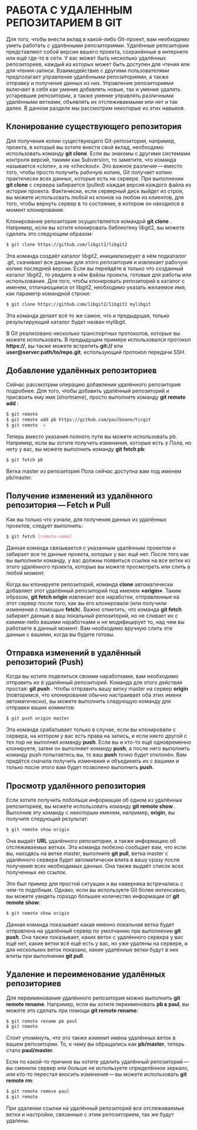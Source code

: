 # РАБОТА С УДАЛЕННЫМ РЕПОЗИТАРИЕМ В GIT

Для того, чтобы внести вклад в какой-либо Git-проект, вам необходимо уметь работать с удалёнными репозиториями. Удалённые репозитории представляют собой версии вашего проекта, сохранённые в интернете или ещё где-то в сети. У вас может быть несколько удалённых репозиториев, каждый из которых может быть доступен для чтения или для чтения-записи. Взаимодействие с другими пользователями предполагает управление удалёнными репозиториями, а также отправку и получение данных из них. Управление репозиториями включает в себя как умение добавлять новые, так и умение удалять устаревшие репозитории, а также умение управлять различными удалёнными ветками, объявлять их отслеживаемыми или нет и так далее. В данном разделе мы рассмотрим некоторые из этих навыков.

## Клонирование существующего репозитория

Для получения копии существующего Git-репозитория, например, проекта, в который вы хотите внести свой вклад, необходимо использовать команду **git clone**. Если вы знакомы с другими системами контроля версий, такими как Subversion, то заметите, что команда называется «clone», а не «checkout». Это важное различие — вместо того, чтобы просто получить рабочую копию, Git получает копию практически всех данных, которые есть на сервере. При выполнении __git clone__ с сервера забирается (pulled) каждая версия каждого файла из истории проекта. Фактически, если серверный диск выйдет из строя, вы можете использовать любой из клонов на любом из клиентов, для того, чтобы вернуть сервер в то состояние, в котором он находился в момент клонирования.

Клонирование репозитория осуществляется командой **git clone <url>**. Например, если вы хотите клонировать библиотеку libgit2, вы можете сделать это следующим образом:

``` sh
$ git clone https://github.com/libgit2/libgit2
```

Эта команда создаёт каталог libgit2, инициализирует в нём подкаталог .git, скачивает все данные для этого репозитория и извлекает рабочую копию последней версии. Если вы перейдёте в только что созданный каталог libgit2, то увидите в нём файлы проекта, готовые для работы или использования. Для того, чтобы клонировать репозиторий в каталог с именем, отличающимся от libgit2, необходимо указать желаемое имя, как параметр командной строки:

```sh
$ git clone https://github.com/libgit2/libgit2 mylibgit
```

Эта команда делает всё то же самое, что и предыдущая, только результирующий каталог будет назван mylibgit.

В Git реализовано несколько транспортных протоколов, которые вы можете использовать. В предыдущем примере использовался протокол **https://**, вы также можете встретить **git://** или **user@server:path/to/repo.git**, использующий протокол передачи SSH.

## Добавление удалённых репозиториев

Cейчас рассмотрим операцию добавления удалённого репозитория подробнее. Для того, чтобы добавить удалённый репозиторий и присвоить ему имя (shortname), просто выполните команду **git remote add <shortname> <url>**:

```sh
$ git remote
$ git remote add pb https://github.com/paulboone/ticgit
$ git remote -v
```

Теперь вместо указания полного пути вы можете использовать pb. Например, если вы хотите получить изменения, которые есть у Пола, но нету у вас, вы можете выполнить команду **git fetch pb**:

```sh
$ git fetch pb
```

Ветка master из репозитория Пола сейчас доступна вам под именем pb/master.

## Получение изменений из удалённого репозитория — Fetch и Pull

Как вы только что узнали, для получения данных из удалённых проектов, следует выполнить:

```sh
$ git fetch [remote-name]
```

Данная команда связывается с указанным удалённым проектом и забирает все те данные проекта, которых у вас ещё нет. После того как вы выполнили команду, у вас должны появиться ссылки на все ветки из этого удалённого проекта, которые вы можете просмотреть или слить в любой момент.

Когда вы клонируете репозиторий, команда **clone** автоматически добавляет этот удалённый репозиторий под именем **«origin»**. Таким образом, **git fetch origin** извлекает все наработки, отправленные на этот сервер после того, как вы его клонировали (или получили изменения с помощью **fetch**). Важно отметить, что команда **git fetch** забирает данные в ваш локальный репозиторий, но не сливает их с какими-либо вашими наработками и не модифицирует то, над чем вы работаете в данный момент. Вам необходимо вручную слить эти данные с вашими, когда вы будете готовы.

## Отправка изменений в удалённый репозиторий (Push)

Когда вы хотите поделиться своими наработками, вам необходимо отправить их в удалённый репозиторий. Команда для этого действия простая: **git push <remote-name> <branch-name>**. Чтобы отправить вашу ветку master на сервер **origin** (повторимся, что клонирование обычно настраивает оба этих имени автоматически), вы можете выполнить следующую команду для отправки ваших коммитов:

```sh
$ git push origin master
```

Эта команда срабатывает только в случае, если вы клонировали с сервера, на котором у вас есть права на запись, и если никто другой с тех пор не выполнял команду **push**. Если вы и кто-то ещё одновременно клонируете, затем он выполняет команду **push**, а после него выполнить команду push попытаетесь вы, то ваш **push** точно будет отклонён. Вам придётся сначала получить изменения и объединить их с вашими и только после этого вам будет позволено выполнить **push**. 

## Просмотр удалённого репозитория

Если хотите получить побольше информации об одном из удалённых репозиториев, вы можете использовать команду __git remote show <remote>__. Выполнив эту команду с некоторым именем, например, **origin**, вы получите следующий результат:

```sh
$ git remote show origin
```

Она выдаёт **URL** удалённого репозитория, а также информацию об отслеживаемых ветках. Эта команда любезно сообщает вам, что если вы, находясь на ветке master, выполните **git pull**, ветка master с удалённого сервера будет автоматически влита в вашу сразу после получения всех необходимых данных. Она также выдаёт список всех полученных ею ссылок.

Это был пример для простой ситуации и вы наверняка встречались с чем-то подобным. Однако, если вы используете Git более интенсивно, вы можете увидеть гораздо большее количество информации от **git remote show**:

```sh
$ git remote show origin
```

Данная команда показывает какая именно локальная ветка будет отправлена на удалённый сервер по умолчанию при выполнении **git push**. Она также показывает, каких веток с удалённого сервера у вас ещё нет, какие ветки всё ещё есть у вас, но уже удалены на сервере, и для нескольких веток показано, какие удалённые ветки будут в них влиты при выполнении **git pull**.

## Удаление и переименование удалённых репозиториев

Для переименования удалённого репозитория можно выполнить **git remote rename**. Например, если вы хотите переименовать **pb в paul**, вы можете это сделать при помощи **git remote rename**:

```sh
$ git remote rename pb paul
$ git remote
```

Стоит упомянуть, что это также изменит имена удалённых веток в вашем репозитории. То, к чему вы обращались как **pb/master**, теперь стало **paul/master**.

Если по какой-то причине вы хотите удалить удалённый репозиторий — вы сменили сервер или больше не используете определённое зеркало, или кто-то перестал вносить изменения — вы можете использовать **git remote rm**:

```sh
$ git remote remove paul
$ git remote
```

При удалении ссылки на удалённый репозиторий все отслеживаемые ветки и настройки, связанные с этим репозиторием, так же будут удалены.